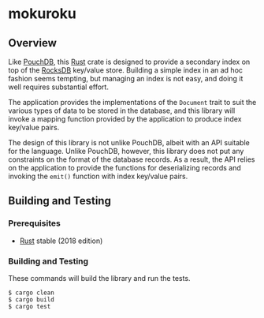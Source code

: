 # mokuroku

## Overview

Like [PouchDB](https://pouchdb.com), this [Rust](https://www.rust-lang.org)
crate is designed to provide a secondary index on top of the
[RocksDB](https://rocksdb.org) key/value store. Building a simple index in an ad
hoc fashion seems tempting, but managing an index is not easy, and doing it well
requires substantial effort.

The application provides the implementations of the `Document` trait to suit the
various types of data to be stored in the database, and this library will invoke
a mapping function provided by the application to produce index key/value pairs.

The design of this library is not unlike PouchDB, albeit with an API suitable
for the language. Unlike PouchDB, however, this library does not put any
constraints on the format of the database records. As a result, the API relies
on the application to provide the functions for deserializing records and
invoking the `emit()` function with index key/value pairs.

## Building and Testing

### Prerequisites

* [Rust](https://www.rust-lang.org) stable (2018 edition)

### Building and Testing

These commands will build the library and run the tests.

```shell
$ cargo clean
$ cargo build
$ cargo test
```
